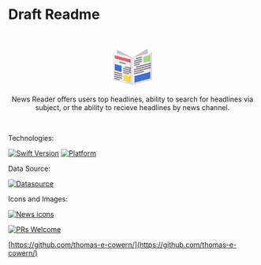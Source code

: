 # Draft Readme
<br />
<p align="center">
  <a href="https://github.com/thomas-e-cowern/">
    <img src="News Reader/Assets.xcassets/newspaper.imageset/newspaper.png" alt="Logo" width="80" height="80">
  </a>
  <p align="center">
    News Reader offers users top headlines, ability to search for headlines via subject, or the ability to recieve headlines by news channel.
  </p>
</p>
<br />

Technologies:

[![Swift Version][swift-image]][swift-url]
[![Platform](https://img.shields.io/badge/iOS-15-green)](https://www.apple.com/ios/ios-15/)

Data Source: 

[![Datasource][newsapi-image]][newsapi-url]

Icons and Images:

[![News icons][news-icon-image]][news-icon-url]

<!--[![License][license-image]][license-url]  -->

[![PRs Welcome](https://img.shields.io/badge/PRs-welcome-brightgreen.svg?style=flat-square)](http://makeapullrequest.com)

[https://github.com/thomas-e-cowern/](https://github.com/thomas-e-cowern/)

[swift-image]:https://img.shields.io/badge/swift-5.0-orange.svg
[swift-url]: https://swift.org/
[license-image]: https://img.shields.io/badge/License-MIT-blue.svg
[license-url]: LICENSE
[travis-image]: https://img.shields.io/travis/dbader/node-datadog-metrics/master.svg?style=flat-square
[travis-url]: https://travis-ci.org/dbader/node-datadog-metrics
[codebeat-image]: https://codebeat.co/badges/c19b47ea-2f9d-45df-8458-b2d952fe9dad
[codebeat-url]: https://codebeat.co/projects/github-com-vsouza-awesomeios-com
[newsapi-image]: https://img.shields.io/badge/newsfeed-newsapi.org-blue
[newsapi-url]: https://newsapi.org
[news-icon-url]: https://www.flaticon.com/free-icons/news
[news-icon-image]: https://img.shields.io/badge/News--icons-Freepik%20--%20Flaticon-lightgrey
